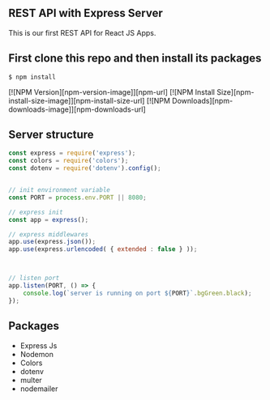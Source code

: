 ## REST API with Express Server

This is our first REST API for React JS Apps.

## First clone this repo and then install its packages 

```console
$ npm install    
```

[![NPM Version][npm-version-image]][npm-url]
[![NPM Install Size][npm-install-size-image]][npm-install-size-url]
[![NPM Downloads][npm-downloads-image]][npm-downloads-url]


## Server structure

```js
const express = require('express');
const colors = require('colors');
const dotenv = require('dotenv').config();


// init environment variable 
const PORT = process.env.PORT || 8080;

// express init 
const app = express();

// express middlewares 
app.use(express.json());
app.use(express.urlencoded( { extended : false } ));



// listen port 
app.listen(PORT, () => {
    console.log(`server is running on port ${PORT}`.bgGreen.black);
});


```

## Packages 

* Express Js
* Nodemon 
* Colors 
* dotenv 
* multer 
* nodemailer 

